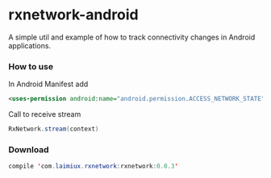 # rxnetwork-android
A simple util and example of how to track connectivity changes in Android applications.


### How to use
In Android Manifest add 
```xml
<uses-permission android:name="android.permission.ACCESS_NETWORK_STATE"/>
```

Call to receive stream
```java
RxNetwork.stream(context)
```


### Download
```java
compile 'com.laimiux.rxnetwork:rxnetwork:0.0.3'
```
